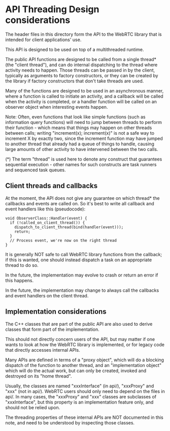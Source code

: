 <!-- go/cmark -->
<!--* freshness: {owner: 'hta' reviewed: '2021-04-12'} *-->

# API Threading Design considerations

The header files in this directory form the API to the WebRTC library
that is intended for client applications' use.

This API is designed to be used on top of a multithreaded runtime.

The public API functions are designed to be called from a single thread*
(the "client thread"), and can do internal dispatching to the thread
where activity needs to happen. Those threads can be passed in by the
client, typically as arguments to factory constructors, or they can be
created by the library if factory constructors that don't take threads
are used.

Many of the functions are designed to be used in an asynchronous manner,
where a function is called to initiate an activity, and a callback will
be called when the activity is completed, or a handler function will
be called on an observer object when interesting events happen.

Note: Often, even functions that look like simple functions (such as
information query functions) will need to jump between threads to perform
their function - which means that things may happen on other threads
between calls; writing "increment(x); increment(x)" is not a safe
way to increment X by exactly two, since the increment function may have
jumped to another thread that already had a queue of things to handle,
causing large amounts of other activity to have intervened between
the two calls.

(*) The term "thread" is used here to denote any construct that guarantees
sequential execution - other names for such constructs are task runners
and sequenced task queues.

## Client threads and callbacks

At the moment, the API does not give any guarantee on which thread* the
callbacks and events are called on. So it's best to write all callback
and event handlers like this (pseudocode):
```
void ObserverClass::Handler(event) {
  if (!called_on_client_thread()) {
    dispatch_to_client_thread(bind(handler(event)));
    return;
  }
  // Process event, we're now on the right thread
}
```
It is generally NOT safe to call WebRTC library functions from the callback;
if this is wanted, one should instead dispatch a task on an appropriate
thread to do so.

In the future, the implementation may evolve to crash or return an error
if this happens.

In the future, the implementation may change to always call the callbacks
and event handlers on the client thread.

## Implementation considerations

The C++ classes that are part of the public API are also used to derive
classes that form part of the implementation.

This should not directly concern users of the API, but may matter if one
wants to look at how the WebRTC library is implemented, or for legacy code
that directly accesses internal APIs.

Many APIs are defined in terms of a "proxy object", which will do a blocking
dispatch of the function to another thread, and an "implementation object"
which will do the actual
work, but can only be created, invoked and destroyed on its "home thread".

Usually, the classes are named "xxxInterface" (in api/), "xxxProxy" and
"xxx" (not in api/). WebRTC users should only need to depend on the files
in api/. In many cases, the "xxxProxy" and "xxx" classes are subclasses
of "xxxInterface", but this property is an implementation feature only,
and should not be relied upon.

The threading properties of these internal APIs are NOT documented in
this note, and need to be understood by inspecting those classes.
